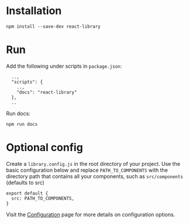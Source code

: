 # Installation
```
npm install --save-dev react-library
```

# Run
Add the following under scripts in `package.json`:
```
  ..,
  "scripts": {
    ..,
    "docs": "react-library"
  },
  ..
```
Run docs:
```
npm run docs
```

# Optional config
Create a `library.config.js` in the root directory of your project. Use the basic configuration below and replace `PATH_TO_COMPONENTS` with the directory path that contains all your components, such as `src/components` (defaults to src)
```
export default {
  src: PATH_TO_COMPONENTS,
}
```

Visit the [Configuration](/#/configuration) page for more details on configuration options.
